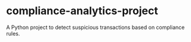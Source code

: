 # compliance-analytics-project
A Python project to detect suspicious transactions based on compliance rules.
